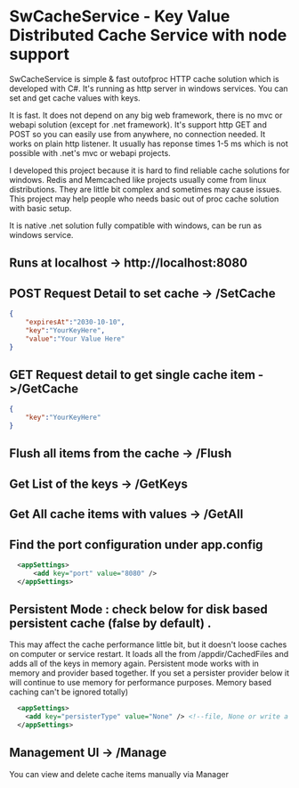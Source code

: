 # SwCacheService - Key Value Distributed Cache Service with node support

SwCacheService is simple & fast outofproc HTTP cache solution which is developed with C#.
It's running as http server in windows services. You can set and get cache values with keys.

It is fast. It does not depend on any big web framework, there is no mvc or webapi solution (except for .net framework).
It's support http GET and POST so you can easily use from anywhere, no connection needed. It works on plain http listener.
It usually has reponse times 1-5 ms which is not possible with .net's mvc or webapi projects.

I developed this project because  it is hard to find reliable cache solutions for windows. Redis and Memcached like projects usually come from linux distributions. 
They are little bit complex and sometimes may cause issues. This project may help people who needs basic out of proc cache solution with basic setup.

It is native .net solution fully compatible with windows, can be run as windows service.

## Runs at localhost -> http://localhost:8080
## POST Request Detail to set cache -> /SetCache

```json
{
	"expiresAt":"2030-10-10",
	"key":"YourKeyHere",
	"value":"Your Value Here"
}
```

## GET Request detail to get single cache item ->/GetCache

```json
{
	"key":"YourKeyHere"
}
```

## Flush all items from the cache  -> /Flush
## Get List of the keys  -> /GetKeys
## Get All cache items with values -> /GetAll


## Find the port configuration under app.config

```xml
  <appSettings>
      <add key="port" value="8080" />
  </appSettings>
```


## Persistent Mode : check below for disk based persistent cache (false by default) . 
This may affect the cache performance little bit, but it doesn't loose caches on computer or service restart.
It loads all the from /appdir/CachedFiles and adds all of the keys in memory again. Persistent mode works with in memory and provider based together. 
If you set a persister provider below it will continue to use memory for performance purposes. Memory based caching can't be ignored totally)

```xml
  <appSettings>
    <add key="persisterType" value="None" /> <!--file, None or write a customProvider -->
  </appSettings>
```

## Management UI -> /Manage
You can view and delete cache items manually via Manager

